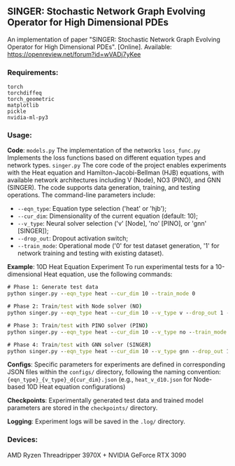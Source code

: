 ## SINGER: Stochastic Network Graph Evolving Operator for High Dimensional PDEs
An implementation of paper "SINGER: Stochastic Network Graph Evolving Operator for High Dimensional PDEs". [Online]. Available: https://openreview.net/forum?id=wVADj7yKee


### Requirements:
```
torch
torchdiffeq
torch_geometric
matplotlib
pickle
nvidia-ml-py3
```

### Usage:
**Code**:
`models.py` The implementation of the networks
`loss_func.py` Implements the loss functions based on different equation types and network types.
`singer.py` The core code of the project enables experiments with the Heat equation and Hamilton-Jacobi-Bellman (HJB) equations, with available network architectures including V (Node), NO3 (PINO), and GNN (SINGER). 
The code supports data generation, training, and testing operations. The command-line parameters include:
* `--eqn_type`: Equation type selection ('heat' or 'hjb');
* `--cur_dim`: Dimensionality of the current equation (default: 10);
* `--v_type`: Neural solver selection ('v' [Node], 'no' [PINO], or 'gnn' [SINGER]);
* `--drop_out`: Dropout activation switch;
* `--train_mode`: Operational mode ('0' for test dataset generation, '1' for network training and testing with existing dataset).

**Example**: 10D Heat Equation Experiment
To run experimental tests for a 10-dimensional Heat equation, use the following commands:

```cmd
# Phase 1: Generate test data
python singer.py --eqn_type heat --cur_dim 10 --train_mode 0

# Phase 2: Train/test with Node solver (NO)
python singer.py --eqn_type heat --cur_dim 10 --v_type v --drop_out 1 --train_mode 1

# Phase 3: Train/test with PINO solver (PINO)
python singer.py --eqn_type heat --cur_dim 10 --v_type no --train_mode 1

# Phase 4: Train/test with GNN solver (SINGER)
python singer.py --eqn_type heat --cur_dim 10 --v_type gnn --drop_out 1 --train_mode 1
```
**Configs**:
Specific parameters for experiments are defined in corresponding JSON files within the `configs/` directory, following the naming convention:
`{eqn_type}_{v_type}_d{cur_dim}.json`
(e.g., `heat_v_d10.json` for Node-based 10D Heat equation configurations)

**Checkpoints**:
Experimentally generated test data and trained model parameters are stored in the `checkpoints/` directory.

**Logging**:
Experiment logs will be saved in the `.log/` directory.

### Devices:
AMD Ryzen Threadripper 3970X + NVIDIA GeForce RTX 3090
